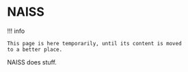 # NAISS

!!! info

    This page is here temporarily, until its content is moved
    to a better place.

NAISS does stuff.